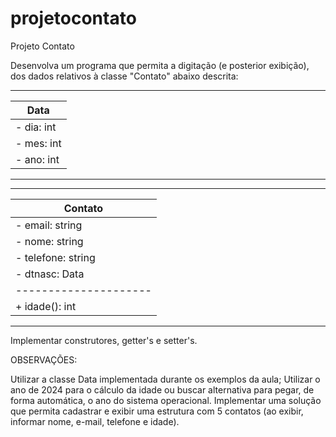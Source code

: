 # projetocontato

Projeto Contato

Desenvolva um programa que permita a digitação (e posterior exibição), dos dados relativos à classe "Contato" abaixo descrita:

---------------------
| Data              |
|-------------------|
| - dia: int        |
| - mes: int        |
| - ano: int        |
---------------------
-----------------------
| Contato             |
|---------------------|
| - email: string     |
| - nome: string      |
| - telefone: string  |
| - dtnasc: Data      |
|---------------------|
| + idade(): int      |
-----------------------

Implementar construtores, getter's e setter's.

OBSERVAÇÕES:

Utilizar a classe Data implementada durante os exemplos da aula;
Utilizar o ano de 2024 para o cálculo da idade ou buscar alternativa para pegar, de forma automática, o ano do sistema operacional.
Implementar uma solução que permita cadastrar e exibir uma estrutura com 5 contatos (ao exibir, informar nome, e-mail, telefone e idade).
